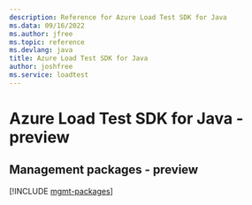 ```yaml
---
description: Reference for Azure Load Test SDK for Java
ms.data: 09/16/2022
ms.author: jfree
ms.topic: reference
ms.devlang: java
title: Azure Load Test SDK for Java
author: joshfree
ms.service: loadtest
---
```

# Azure Load Test SDK for Java - preview

## Management packages - preview
[!INCLUDE [mgmt-packages](load-test-mgmt-index.md)]